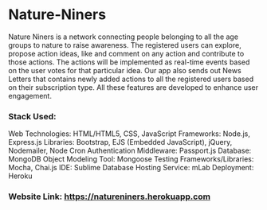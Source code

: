 # Nature-Niners

Nature Niners is a network connecting people belonging to all the age groups to nature to raise awareness. The registered users can explore, propose action ideas, like and comment on any action and contribute to those actions. The actions will be implemented as real-time events based on the user votes for that particular idea. Our app also sends out News Letters that contains newly added actions to all the registered users based on their subscription type. All these features are developed to enhance user engagement.

### Stack Used:
Web Technologies: HTML/HTML5, CSS, JavaScript
Frameworks: Node.js, Express.js
Libraries: Bootstrap, EJS (Embedded JavaScript), jQuery, Nodemailer, Node Cron
Authentication Middleware: Passport.js
Database: MongoDB
Object Modeling Tool: Mongoose
Testing Frameworks/Libraries: Mocha, Chai.js
IDE: Sublime
Database Hosting Service: mLab
Deployment: Heroku

### Website Link: https://natureniners.herokuapp.com
